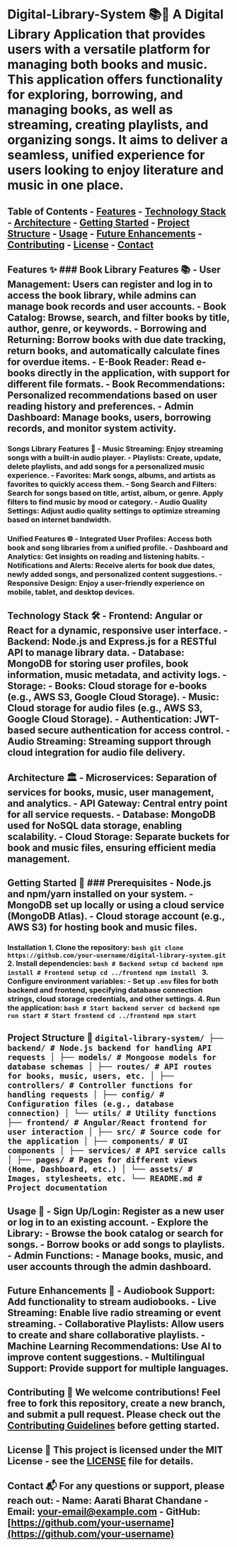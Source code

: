 # Digital-Library-System 📚🎵 A **Digital Library Application** that provides users with a versatile platform for managing both books and music. This application offers functionality for exploring, borrowing, and managing books, as well as streaming, creating playlists, and organizing songs. It aims to deliver a seamless, unified experience for users looking to enjoy literature and music in one place.

## Table of Contents - [Features](#features) - [Technology Stack](#technology-stack) - [Architecture](#architecture) - [Getting Started](#getting-started) - [Project Structure](#project-structure) - [Usage](#usage) - [Future Enhancements](#future-enhancements) - [Contributing](#contributing) - [License](#license) - [Contact](#contact)

## Features ✨ ### Book Library Features 📚 - **User Management**: Users can register and log in to access the book library, while admins can manage book records and user accounts. - **Book Catalog**: Browse, search, and filter books by title, author, genre, or keywords. - **Borrowing and Returning**: Borrow books with due date tracking, return books, and automatically calculate fines for overdue items. - **E-Book Reader**: Read e-books directly in the application, with support for different file formats. - **Book Recommendations**: Personalized recommendations based on user reading history and preferences. - **Admin Dashboard**: Manage books, users, borrowing records, and monitor system activity.

### Songs Library Features 🎵 - **Music Streaming**: Enjoy streaming songs with a built-in audio player. - **Playlists**: Create, update, delete playlists, and add songs for a personalized music experience. - **Favorites**: Mark songs, albums, and artists as favorites to quickly access them. - **Song Search and Filters**: Search for songs based on title, artist, album, or genre. Apply filters to find music by mood or category. - **Audio Quality Settings**: Adjust audio quality settings to optimize streaming based on internet bandwidth.

### Unified Features 🌐 - **Integrated User Profiles**: Access both book and song libraries from a unified profile. - **Dashboard and Analytics**: Get insights on reading and listening habits. - **Notifications and Alerts**: Receive alerts for book due dates, newly added songs, and personalized content suggestions. - **Responsive Design**: Enjoy a user-friendly experience on mobile, tablet, and desktop devices.

## Technology Stack 🛠️ - **Frontend**: Angular or React for a dynamic, responsive user interface. - **Backend**: Node.js and Express.js for a RESTful API to manage library data. - **Database**: MongoDB for storing user profiles, book information, music metadata, and activity logs. - **Storage**: - **Books**: Cloud storage for e-books (e.g., AWS S3, Google Cloud Storage). - **Music**: Cloud storage for audio files (e.g., AWS S3, Google Cloud Storage). - **Authentication**: JWT-based secure authentication for access control. - **Audio Streaming**: Streaming support through cloud integration for audio file delivery.

## Architecture 🏛️ - **Microservices**: Separation of services for books, music, user management, and analytics. - **API Gateway**: Central entry point for all service requests. - **Database**: MongoDB used for NoSQL data storage, enabling scalability. - **Cloud Storage**: Separate buckets for book and music files, ensuring efficient media management.

## Getting Started 🚀 ### Prerequisites - **Node.js** and **npm/yarn** installed on your system. - **MongoDB** set up locally or using a cloud service (MongoDB Atlas). - **Cloud storage** account (e.g., AWS S3) for hosting book and music files.

### Installation 1. **Clone the repository**: ```bash git clone https://github.com/your-username/digital-library-system.git ``` 2. **Install dependencies**: ```bash # Backend setup cd backend npm install # Frontend setup cd ../frontend npm install ``` 3. **Configure environment variables**: - Set up `.env` files for both backend and frontend, specifying database connection strings, cloud storage credentials, and other settings. 4. **Run the application**: ```bash # Start backend server cd backend npm run start # Start frontend cd ../frontend npm start ```

## Project Structure 📂 ``` digital-library-system/ ├── backend/ # Node.js backend for handling API requests │ ├── models/ # Mongoose models for database schemas │ ├── routes/ # API routes for books, music, users, etc. │ ├── controllers/ # Controller functions for handling requests │ ├── config/ # Configuration files (e.g., database connection) │ └── utils/ # Utility functions ├── frontend/ # Angular/React frontend for user interaction │ ├── src/ # Source code for the application │ ├── components/ # UI components │ ├── services/ # API service calls │ ├── pages/ # Pages for different views (Home, Dashboard, etc.) │ └── assets/ # Images, stylesheets, etc. └── README.md # Project documentation ```

## Usage 📝 - **Sign Up/Login**: Register as a new user or log in to an existing account. - **Explore the Library**: - Browse the book catalog or search for songs. - Borrow books or add songs to playlists. - **Admin Functions**: - Manage books, music, and user accounts through the admin dashboard.

## Future Enhancements 📝 - **Audiobook Support**: Add functionality to stream audiobooks. - **Live Streaming**: Enable live radio streaming or event streaming. - **Collaborative Playlists**: Allow users to create and share collaborative playlists. - **Machine Learning Recommendations**: Use AI to improve content suggestions. - **Multilingual Support**: Provide support for multiple languages.

## Contributing 🤝 We welcome contributions! Feel free to fork this repository, create a new branch, and submit a pull request. Please check out the [Contributing Guidelines](CONTRIBUTING.md) before getting started.

## License 📄 This project is licensed under the MIT License - see the [LICENSE](LICENSE) file for details.

## Contact 📬 For any questions or support, please reach out: - **Name**: Aarati Bharat Chandane - **Email**: [your-email@example.com](mailto:your-email@example.com) - **GitHub**: [https://github.com/your-username](https://github.com/your-username)
